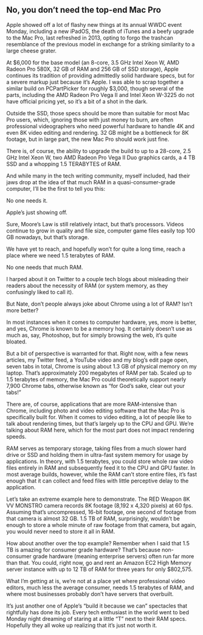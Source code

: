 ## No, you don’t need the top-end Mac Pro

Apple showed off a lot of flashy new things at its annual WWDC event Monday, including a new iPadOS, the death of iTunes and a beefy upgrade to the Mac Pro, last refreshed in 2013, opting to forgo the trashcan resemblance of the previous model in exchange for a striking similarity to a large cheese grater.

At $6,000 for the base model (an 8-core, 3.5 GHz Intel Xeon W, AMD Radeon Pro 580X, 32 GB of RAM and 256 GB of SSD storage), Apple continues its tradition of providing admittedly solid hardware specs, but for a severe markup just because it’s Apple. I was able to scrap together a similar build on PCPartPicker for roughly $3,000, though several of the parts, including the AMD Radeon Pro Vega II and Intel Xeon W-3225 do not have official pricing yet, so it’s a bit of a shot in the dark.

Outside the SSD, those specs should be more than suitable for most Mac Pro users, which, ignoring those with just money to burn, are often professional videographers who need powerful hardware to handle 4K and even 8K video editing and rendering. 32 GB might be a bottleneck for 8K footage, but in large part, the new Mac Pro should work just fine.

There is, of course, the ability to upgrade the build to up to a 28-core, 2.5 GHz Intel Xeon W, two AMD Radeon Pro Vega II Duo graphics cards, a 4 TB SSD and a whopping 1.5 TERABYTES of RAM.

And while many in the tech writing community, myself included, had their jaws drop at the idea of that much RAM in a quasi-consumer-grade computer, I’ll be the first to tell you this:

No one needs it.

Apple’s just showing off.

Sure, Moore’s Law is still relatively intact, but that’s processors. Videos continue to grow in quality and file size, computer game files easily top 100 GB nowadays, but that’s storage.

We have yet to reach, and hopefully won’t for quite a long time, reach a place where we need 1.5 terabytes of RAM.

No one needs that much RAM.

I harped about it on Twitter to a couple tech blogs about misleading their readers about the necessity of RAM (or system memory, as they confusingly liked to call it).

But Nate, don’t people always joke about Chrome using a lot of RAM? Isn’t more better?

In most instances when it comes to computer hardware, yes, more is better, and yes, Chrome is known to be a memory hog. It certainly doesn’t use as much as, say, Photoshop, but for simply browsing the web, it’s quite bloated.

But a bit of perspective is warranted for that. Right now, with a few news articles, my Twitter feed, a YouTube video and my blog’s edit page open, seven tabs in total, Chrome is using about 1.3 GB of physical memory on my laptop. That’s approximately 200 megabytes of RAM per tab. Scaled up to 1.5 terabytes of memory, the Mac Pro could theoretically support nearly 7,900 Chrome tabs, otherwise known as “for God’s sake, clear out your tabs!”

There are, of course, applications that are more RAM-intensive than Chrome, including photo and video editing software that the Mac Pro is specifically built for. When it comes to video editing, a lot of people like to talk about rendering times, but that’s largely up to the CPU and GPU. We’re talking about RAM here, which for the most part does not impact rendering speeds.

RAM serves as temporary storage, taking files from a much slower hard drive or SSD and holding them in ultra-fast system memory for usage by applications. In theory, with 1.5 terabytes, you could store whole raw video files entirely in RAM and subsequently feed it to the CPU and GPU faster. In most average builds, however, while the RAM can’t store entire files, it’s fast enough that it can collect and feed files with little perceptive delay to the application.

Let’s take an extreme example here to demonstrate. The RED Weapon 8K VV MONSTRO camera records 8K footage (8,192 x 4,320 pixels) at 60 fps. Assuming that’s uncompressed, 16-bit footage, one second of footage from that camera is almost 32 GB. 1.5 TB of RAM, surprisingly, wouldn’t be enough to store a whole minute of raw footage from that camera, but again, you would never need to store it all in RAM.

How about another over the top example? Remember when I said that 1.5 TB is amazing for consumer grade hardware? That’s because non-consumer grade hardware (meaning enterprise servers) often run far more than that. You could, right now, go and rent an Amazon EC2 High Memory server instance with up to 12 TB of RAM for three years for only $802,575.

What I’m getting at is, we’re not at a place yet where professional video editors, much less the average consumer, needs 1.5 terabytes of RAM, and where most businesses probably don’t have servers that overbuilt.

It’s just another one of Apple’s “build it because we can” spectacles that rightfully has done its job. Every tech enthusiast in the world went to bed Monday night dreaming of staring at a little “T” next to their RAM specs. Hopefully they all woke up realizing that it’s just not worth it.
